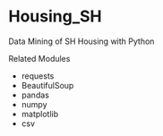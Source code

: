 # Housing_SH
Data Mining of SH Housing with Python 

Related Modules
* requests
* BeautifulSoup
* pandas
* numpy
* matplotlib
* csv
